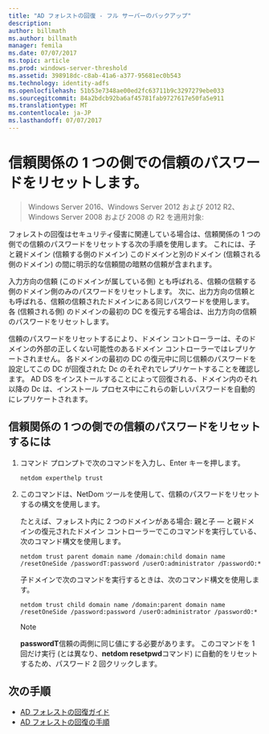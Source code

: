 ```yaml
---
title: "AD フォレストの回復 - フル サーバーのバックアップ"
description: 
author: billmath
ms.author: billmath
manager: femila
ms.date: 07/07/2017
ms.topic: article
ms.prod: windows-server-threshold
ms.assetid: 398918dc-c8ab-41a6-a377-95681ec0b543
ms.technology: identity-adfs
ms.openlocfilehash: 51b53e7348ae00ed2fc63711b9c3297279ebe033
ms.sourcegitcommit: 84a2bdcb92ba6af45781fab9727617e50fa5e911
ms.translationtype: MT
ms.contentlocale: ja-JP
ms.lasthandoff: 07/07/2017
---
```

# <a name="resetting-a-trust-password-on-one-side-of-the-trust"></a>信頼関係の 1 つの側での信頼のパスワードをリセットします。  

>Windows Server 2016、Windows Server 2012 および 2012 R2、Windows Server 2008 および 2008 の R2 を適用対象:

 フォレストの回復はセキュリティ侵害に関連している場合は、信頼関係の 1 つの側での信頼のパスワードをリセットする次の手順を使用します。 これには、子と親ドメイン (信頼する側のドメイン) このドメインと別のドメイン (信頼される側のドメイン) の間に明示的な信頼間の暗黙の信頼が含まれます。  
  
 入力方向の信頼 (このドメインが属している側) とも呼ばれる、信頼の信頼する側のドメイン側のみのパスワードをリセットします。 次に、出力方向の信頼とも呼ばれる、信頼の信頼されたドメインにある同じパスワードを使用します。 各 (信頼される側) のドメインの最初の DC を復元する場合は、出力方向の信頼のパスワードをリセットします。  
  
 信頼のパスワードをリセットするにより、ドメイン コントローラーは、そのドメインの外部の正しくない可能性のあるドメイン コントローラーではレプリケートされません。 各ドメインの最初の DC の復元中に同じ信頼のパスワードを設定してこの DC が回復された Dc のそれぞれでレプリケートすることを確認します。 AD DS をインストールすることによって回復される、ドメイン内のそれ以降の Dc は、インストール プロセス中にこれらの新しいパスワードを自動的にレプリケートされます。  
  
## <a name="to-reset-a-trust-password-on-one-side-of-the-trust"></a>信頼関係の 1 つの側での信頼のパスワードをリセットするには  
  
1.  コマンド プロンプトで次のコマンドを入力し、Enter キーを押します。  
  
    ```  
    netdom experthelp trust  
    ```  
  
2.  このコマンドは、NetDom ツールを使用して、信頼のパスワードをリセットするの構文を使用します。  
  
     たとえば、フォレスト内に 2 つのドメインがある場合: 親と子 — と親ドメインの復元されたドメイン コントローラーでこのコマンドを実行している、次のコマンド構文を使用します。  
  
    ```  
    netdom trust parent domain name /domain:child domain name /resetOneSide /passwordT:password /userO:administrator /passwordO:*  
    ```  
  
     子ドメインで次のコマンドを実行するときは、次のコマンド構文を使用します。  
  
    ```  
    netdom trust child domain name /domain:parent domain name /resetOneSide /password:password /userO:administrator /passwordO:*  
    ```  
  
    > [!NOTE]
    >  **passwordT**信頼の両側に同じ値にする必要があります。 このコマンドを 1 回だけ実行 (とは異なり、**netdom resetpwd**コマンド) に自動的をリセットするため、パスワード 2 回クリックします。  
  
## <a name="next-steps"></a>次の手順

- [AD フォレストの回復ガイド](AD-Forest-Recovery-Guide.md)
- [AD フォレストの回復の手順](AD-Forest-Recovery-Procedures.md)
